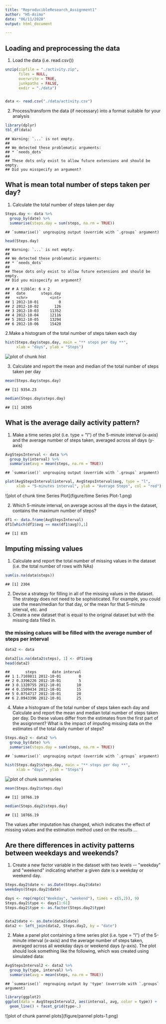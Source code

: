 ```yaml
---
title: "ReproducibleResearch_Assignment1"
author: "HS-Asimo"
date: "06/11/2020"
output: html_document

---
```

## Loading and preprocessing the data

1. Load the data (i.e. read.csv())

```r
unzip(zipfile = "./activity.zip", 
      files = NULL, 
      overwrite = TRUE, 
      junkpaths = FALSE, 
      exdir = "./data")


data <- read.csv("./data/activity.csv")
```

2. Process/transform the data (if necessary) into a format suitable for your analysis

```r
library(dplyr)
tbl_df(data)
```

```
## Warning: `...` is not empty.
## 
## We detected these problematic arguments:
## * `needs_dots`
## 
## These dots only exist to allow future extensions and should be empty.
## Did you misspecify an argument?
```


## What is mean total number of steps taken per day?

1. Calculate the total number of steps taken per day

```r
Steps.day <- data %>%
  group_by(date) %>%
  summarise(steps.day = sum(steps, na.rm = TRUE))
```

```
## `summarise()` ungrouping output (override with `.groups` argument)
```

```r
head(Steps.day)
```

```
## Warning: `...` is not empty.
## 
## We detected these problematic arguments:
## * `needs_dots`
## 
## These dots only exist to allow future extensions and should be empty.
## Did you misspecify an argument?
```

```
## # A tibble: 6 x 2
##   date       steps.day
##   <chr>          <int>
## 1 2012-10-01         0
## 2 2012-10-02       126
## 3 2012-10-03     11352
## 4 2012-10-04     12116
## 5 2012-10-05     13294
## 6 2012-10-06     15420
```

2.Make a histogram of the total number of steps taken each day

```r
hist(Steps.day$steps.day, main = "** steps per day **",
     xlab = "days", ylab = "Steps")
```

![plot of chunk hist](figure/hist-1.png)

3. Calculate and report the mean and median of the total number of steps taken per day

```r
mean(Steps.day$steps.day)
```

```
## [1] 9354.23
```

```r
median(Steps.day$steps.day)
```

```
## [1] 10395
```


## What is the average daily activity pattern?

1. Make a time series plot (i.e. type = "l") of the 5-minute interval (x-axis) and the average number of steps taken, averaged across all days (y-axis)

```r
AvgStepsInterval <- data %>%
  group_by(interval) %>%
  summarise(avg = mean(steps, na.rm = TRUE))
```

```
## `summarise()` ungrouping output (override with `.groups` argument)
```

```r
plot(AvgStepsInterval$interval, AvgStepsInterval$avg, type = "l",
     xlab = "5-minutes interval", ylab = "Average Steps", col = "red")
```

![plot of chunk time Series Plot](figure/time Series Plot-1.png)

2. Which 5-minute interval, on average across all the days in the dataset, contains the maximum number of steps?

```r
df1 <- data.frame(AvgStepsInterval)
df1[which(df1$avg == max(df1$avg)),1]
```

```
## [1] 835
```


## Imputing missing values

1. Calculate and report the total number of missing values in the dataset (i.e. the total number of rows with NAs)

```r
sum(is.na(data$steps))
```

```
## [1] 2304
```

2. Devise a strategy for filling in all of the missing values in the dataset. The strategy does not need to be sophisticated. For example, you could use the mean/median for that day, or the mean for that 5-minute interval, etc.
and
3. Create a new dataset that is equal to the original dataset but with the missing data filled in.
### the missing calues will be filled with the average number of steps per interval

```r
data2 <- data

data2[is.na(data2$steps), 1] <- df1$avg
head(data2)
```

```
##       steps       date interval
## 1 1.7169811 2012-10-01        0
## 2 0.3396226 2012-10-01        5
## 3 0.1320755 2012-10-01       10
## 4 0.1509434 2012-10-01       15
## 5 0.0754717 2012-10-01       20
## 6 2.0943396 2012-10-01       25
```

4. Make a histogram of the total number of steps taken each day and Calculate and report the mean and median total number of steps taken per day. Do these values differ from the estimates from the first part of the assignment? What is the impact of imputing missing data on the estimates of the total daily number of steps?


```r
Steps.day2 <- data2 %>%
  group_by(date) %>%
  summarise(steps.day = sum(steps, na.rm = TRUE))
```

```
## `summarise()` ungrouping output (override with `.groups` argument)
```

```r
hist(Steps.day2$steps.day, main = "** steps per day **",
     xlab = "days", ylab = "Steps")
```

![plot of chunk summaries](figure/summaries-1.png)

```r
mean(Steps.day2$steps.day)
```

```
## [1] 10766.19
```

```r
median(Steps.day2$steps.day)
```

```
## [1] 10766.19
```

The values after imputation has changed, which indicates the effect of missing values and the estimation method used on the results ...


## Are there differences in activity patterns between weekdays and weekends?

1. Create a new factor variable in the dataset with two levels -- "weekday" and "weekend" indicating whether a given date is a weekday or weekend day.

```r
Steps.day2$date <- as.Date(Steps.day2$date)
weekdays(Steps.day2$date)

days <- rep(rep(c("Weekday", "weekend"), times = c(5,2)), 9)
Steps.day2$type <- days[1:61]
Steps.day2$type <- as.factor(Steps.day2$type)


data2$date <- as.Date(data2$date)
data2 <- left_join(data2, Steps.day2, by = "date")
```

2. Make a panel plot containing a time series plot (i.e. type = "l") of the 5-minute interval (x-axis) and the average number of steps taken, averaged across all weekday days or weekend days (y-axis). The plot should look something like the following, which was created using simulated data:

```r
AvgStepsInterval2 <- data2 %>%
  group_by(type, interval) %>%
  summarise(avg = mean(steps, na.rm = TRUE))
```

```
## `summarise()` regrouping output by 'type' (override with `.groups` argument)
```

```r
library(ggplot2)
ggplot(data = AvgStepsInterval2, aes(interval, avg, color = type)) +
  geom_line() + facet_grid(type~.)
```

![plot of chunk pannel plots](figure/pannel plots-1.png)

